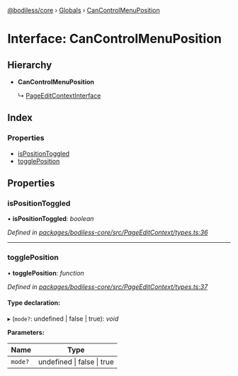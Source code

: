 [@bodiless/core](../README.md) › [Globals](../globals.md) › [CanControlMenuPosition](cancontrolmenuposition.md)

# Interface: CanControlMenuPosition

## Hierarchy

* **CanControlMenuPosition**

  ↳ [PageEditContextInterface](pageeditcontextinterface.md)

## Index

### Properties

* [isPositionToggled](cancontrolmenuposition.md#ispositiontoggled)
* [togglePosition](cancontrolmenuposition.md#toggleposition)

## Properties

###  isPositionToggled

• **isPositionToggled**: *boolean*

*Defined in [packages/bodiless-core/src/PageEditContext/types.ts:36](https://github.com/johnsonandjohnson/Bodiless-JS/blob/eb09aab7/packages/bodiless-core/src/PageEditContext/types.ts#L36)*

___

###  togglePosition

• **togglePosition**: *function*

*Defined in [packages/bodiless-core/src/PageEditContext/types.ts:37](https://github.com/johnsonandjohnson/Bodiless-JS/blob/eb09aab7/packages/bodiless-core/src/PageEditContext/types.ts#L37)*

#### Type declaration:

▸ (`mode?`: undefined | false | true): *void*

**Parameters:**

Name | Type |
------ | ------ |
`mode?` | undefined &#124; false &#124; true |
